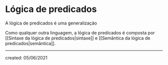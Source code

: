 # Lógica de predicados
A lógica de predicados é uma generalização

Como qualquer outra linguagem, a lógica de predicados é composta por [[Sintaxe da lógica de predicados|sintaxe]] e [[Semântica da lógica de predicados|semântica]].

---

created: 05/06/2021
